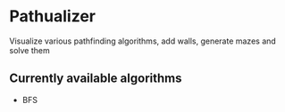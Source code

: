 # Pathualizer

Visualize various pathfinding algorithms, add walls, generate mazes and solve them

## Currently available algorithms

- BFS
